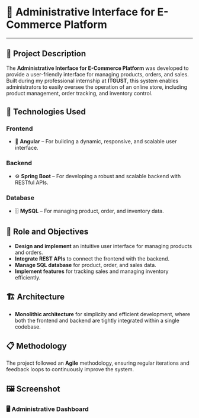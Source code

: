 # 🌟 Administrative Interface for E-Commerce Platform
---
## 🚀 Project Description  
The **Administrative Interface for E-Commerce Platform** was developed to provide a user-friendly interface for managing products, orders, and sales. Built during my professional internship at **ITGUST**, this system enables administrators to easily oversee the operation of an online store, including product management, order tracking, and inventory control.

## 🔧 Technologies Used

### Frontend  
- 🎨 **Angular** – For building a dynamic, responsive, and scalable user interface.

### Backend  
- ⚙️ **Spring Boot** – For developing a robust and scalable backend with RESTful APIs.

### Database  
- 🗄️ **MySQL** – For managing product, order, and inventory data.

## 🎯 Role and Objectives
- **Design and implement** an intuitive user interface for managing products and orders.  
- **Integrate REST APIs** to connect the frontend with the backend.  
- **Manage SQL database** for product, order, and sales data.
- **Implement features** for tracking sales and managing inventory efficiently.

## 🏗️ Architecture  
- **Monolithic architecture** for simplicity and efficient development, where both the frontend and backend are tightly integrated within a single codebase.

## 📋 Methodology  
The project followed an **Agile** methodology, ensuring regular iterations and feedback loops to continuously improve the system.

## 🖼️ **Screenshot**

### 🖥️ Administrative Dashboard

